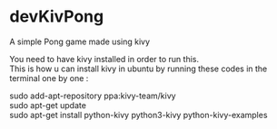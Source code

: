 # devKivPong
A simple Pong game made using kivy

You need to have kivy installed in order to run this.  
This is how u can install kivy in ubuntu by running these codes in the terminal one by one :  

sudo add-apt-repository ppa:kivy-team/kivy  
sudo apt-get update  
sudo apt-get install python-kivy python3-kivy python-kivy-examples  
